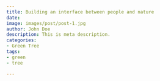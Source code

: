 ```yaml
---
title: Building an interface between people and nature
date: 
image: images/post/post-1.jpg
author: John Doe
description: This is meta description.
categories:
- Green Tree
tags:
- green
- tree

---
```

